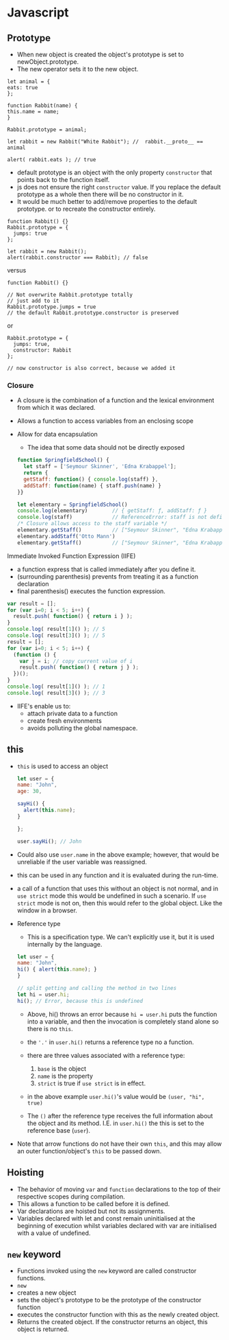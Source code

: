 # Javascript

## Prototype
  + When new object is created the object's prototype is set to newObject.prototype.
  + The new operator sets it to the new object.
  ```
  let animal = {
  eats: true
};

function Rabbit(name) {
  this.name = name;
}

Rabbit.prototype = animal;

let rabbit = new Rabbit("White Rabbit"); //  rabbit.__proto__ == animal

alert( rabbit.eats ); // true
```
+ default prototype is an object with the only property `constructor` that points back to the function itself.
+ js does not ensure the right `constructor` value. If you replace the default prototype as a whole then there will be no constructor in it.
+ It would be much better to add/remove properties to the default prototype. or to recreate the constructor entirely.

```
function Rabbit() {}
Rabbit.prototype = {
  jumps: true
};

let rabbit = new Rabbit();
alert(rabbit.constructor === Rabbit); // false
```
versus

```
function Rabbit() {}

// Not overwrite Rabbit.prototype totally
// just add to it
Rabbit.prototype.jumps = true
// the default Rabbit.prototype.constructor is preserved
```

or 

```
Rabbit.prototype = {
  jumps: true,
  constructor: Rabbit
};

// now constructor is also correct, because we added it
```

### Closure
+ A closure is the combination of a function and the lexical environment from which it was declared.
+ Allows a function to access variables from an enclosing scope
+ Allow for data encapsulation
  + The idea that some data should not be directly exposed

  ```javascript
  function SpringfieldSchool() {
    let staff = ['Seymour Skinner', 'Edna Krabappel'];
    return {
    getStaff: function() { console.log(staff) },
    addStaff: function(name) { staff.push(name) }
  }}

  let elementary = SpringfieldSchool()
  console.log(elementary)        // { getStaff: ƒ, addStaff: ƒ }
  console.log(staff)             // ReferenceError: staff is not defined
  /* Closure allows access to the staff variable */
  elementary.getStaff()          // ["Seymour Skinner", "Edna Krabappel"]
  elementary.addStaff('Otto Mann')
  elementary.getStaff()          // ["Seymour Skinner", "Edna Krabappel", "Otto Mann"]

  ```

Immediate Invoked Function Expression (IIFE)

  + a function express that is called immediately after you define it.
  + (surrounding parenthesis) prevents from treating it as a function declaration
  + final parenthesis() executes the function expression.

```javascript
var result = [];
for (var i=0; i < 5; i++) {
  result.push( function() { return i } );
}
console.log( result[1]() ); // 5
console.log( result[3]() ); // 5
result = [];
for (var i=0; i < 5; i++) {
  (function () {
    var j = i; // copy current value of i
    result.push( function() { return j } );
  })();
}
console.log( result[1]() ); // 1
console.log( result[3]() ); // 3

```

+ IIFE's enable us to:
  + attach private data to a function
  + create fresh environments
  + avoids polluting the global namespace.

## this

  + `this` is used to access an object
    ```javascript
    let user = {
    name: "John",
    age: 30,

    sayHi() {
      alert(this.name);
    }

    };

    user.sayHi(); // John
    ```
  + Could also use `user.name` in the above example; however, that would be unreliable if the user variable was reassigned.

  + this can be used in any function and it is evaluated during the run-time.

  + a call of a function that uses this without an object is not normal, and in `use strict` mode this would be undefined in such a scenario. If `use strict` mode is not on, then this would refer to the global object. Like the window in a browser.

  + Reference type
    + This is a specification type. We can't explicitly use it, but it is used internally by the language. 

    ```javascript
    let user = {
    name: "John",
    hi() { alert(this.name); }
    }

    // split getting and calling the method in two lines
    let hi = user.hi;
    hi(); // Error, because this is undefined
    ```
      
    + Above, hi() throws an error because `hi = user.hi` puts the function into a variable, and then the invocation is completely stand alone so there is no `this`.

    + the `'.'` in `user.hi()` returns a reference type no a function.
    
    + there are three values associated with a reference type:
      1. `base` is the object
      2. `name` is the property
      3. `strict` is true if `use strict` is in effect.

    + in the above example `user.hi()`'s value would be `(user, "hi", true)`

    + The `()` after the reference type receives the full information about the object and its method. I.E. in `user.hi()` the this is set to the reference base (`user`).

  + Note that arrow functions do not have their own `this`, and this may allow an outer function/object's `this` to be passed down.

## Hoisting
  + The behavior of moving `var` and `function` declarations to the top of their respective scopes during compilation.
  + This allows a function to be called before it is defined.
  + Var declarations are hoisted but not its assignments.
  + Variables declared with let and const remain uninitialised at the beginning of execution whilst variables declared with var are initialised with a value of undefined.

## `new` keyword
+ Functions invoked using the `new` keyword are called constructor functions.
+  `new`
  + creates a new object
  + sets the object's prototype to be the prototype of the constructor function
  + executes the constructor function with this as the newly created object.
  + Returns the created object. If the constructor returns an object, this object is returned.

